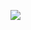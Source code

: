 ![](https://github-readme-stats.vercel.app/api/top-langs/?username=eievui5&langs_count=6&layout=compact&theme=tokyonight&exclude_repo=kirbydreamland2,kdl-dx)
